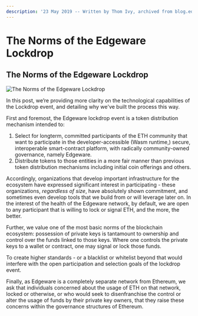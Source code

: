 ```yaml
---
description: '23 May 2019 -- Written by Thom Ivy, archived from blog.edgewa.re'
---
```


# The Norms of the Edgeware Lockdrop

## The Norms of the Edgeware Lockdrop





![The Norms of the Edgeware Lockdrop](https://images.unsplash.com/photo-1529651795107-e5a141e34843?ixlib=rb-1.2.1&q=80&fm=jpg&crop=entropy&cs=tinysrgb&w=1080&fit=max&ixid=eyJhcHBfaWQiOjExNzczfQ)

In this post, we’re providing more clarity on the technological capabilities of the Lockdrop event, and detailing why we've built the process this way.  


First and foremost, the Edgeware lockdrop event is a token distribution mechanism intended to:

1. Select for longterm, committed participants of the ETH community that want to participate in the developer-accessible \(Wasm runtime,\) secure, interoperable smart-contract platform, with radically community-owned governance, namely Edgeware. 
2. Distribute tokens to those entities in a more fair manner than previous token distribution mechanisms including initial coin offerings and others.

Accordingly, organizations that develop important infrastructure for the ecosystem have expressed significant interest in participating - these organizations, _regardless of size_,  have absolutely shown commitment, and sometimes even develop tools that we build from or will leverage later on.  In the interest of the health of the Edgeware network, by default, we are open to any participant that is willing to lock or signal ETH, and the more, the better.  


Further, we value one of the most basic norms of the blockchain ecosystem: possession of private keys is tantamount to ownership and control over the funds linked to those keys. Where one controls the private keys to a wallet or contract, one may signal or lock those funds.

To create higher standards - or a blacklist or whitelist beyond that would interfere with the open participation and selection goals of the lockdrop event.  


Finally, as Edgeware is a completely separate network from Ethereum, we ask that individuals concerned about the usage of ETH on that network, locked or otherwise, or who would seek to disenfranchise the control or alter the usage of funds by their private key owners, that they raise these concerns within the governance structures of Ethereum.


